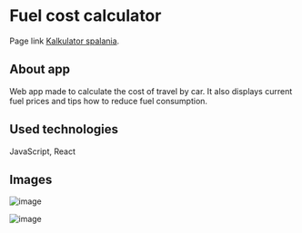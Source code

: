 # Fuel cost calculator

Page link [Kalkulator spalania](https://kalkulator-spalania-3e3b5.web.app/).

## About app

Web app made to calculate the cost of travel by car. It also displays current fuel prices and tips how to reduce fuel consumption.

## Used technologies

JavaScript, React

## Images

![image](https://user-images.githubusercontent.com/77857948/131988898-49fae6bf-9f4d-4336-8131-467662ced8fa.png)

![image](https://user-images.githubusercontent.com/77857948/131989433-ee883fc2-687d-4cbe-9736-7e6dad95c494.png)


